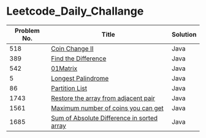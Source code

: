 # Leetcode_Daily_Challange

| Problem No.   |                        Title                                                                                          |    Solution       |
|  ----------   | -------------------------------------------------------------------------------------------------                     | ---------------   |
|     518       |               [ Coin Change II ](url)                                                                                 |      Java         |
|     389       |              [ Find the Difference ](url)                                                                             |      Java         |
|     542       |            [01Matrix  ](url)                                                                                          |      Java         |
|     5         |            [Longest Palindrome](https://leetcode.com/problems/longest-palindromic-substring/)                         |      Java         |
|     86        |            [Partition List ](https://leetcode.com/problems/partition-list/)                                           |      Java         |
|     1743      | [Restore the array from adjacent pair](https://leetcode.com/problems/restore-the-array-from-adjacent-pairs/)          |     Java          |
|     1561      | [ Maximum number of coins you can get](https://leetcode.com/problems/maximum-number-of-coins-you-can-get/)            |     Java          |
|     1685      | [ Sum of Absolute Difference in sorted array](https://leetcode.com/problems/sum-of-absolute-differences-in-a-sorted-array/) |  Java       |
